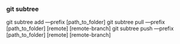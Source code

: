 ### git subtree

git subtree add —prefix [path_to_folder]
git subtree pull —prefix [path_to_folder] [remote] [remote-branch]
git subtree push —prefix [path_to_folder] [remote] [remote-branch]

